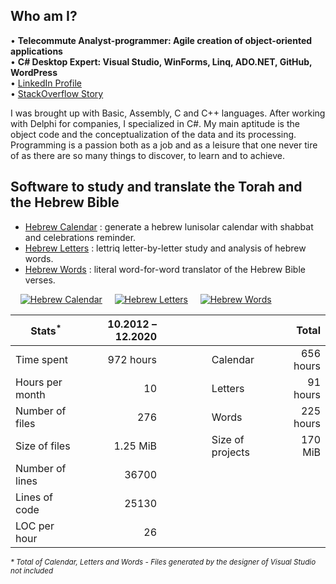 <h2>Who am I?</h2>

• **Telecommute Analyst-programmer: Agile creation of object-oriented applications**\
• **C# Desktop Expert: Visual Studio, WinForms, Linq, ADO.NET, GitHub, WordPress**\
• [LinkedIn Profile](https://linkedin.com/in/ordisoftware)\
• [StackOverflow Story](https://stackoverflow.com/users/story/12031933)

I was brought up with Basic, Assembly, C and C++ languages. After working with Delphi for companies, I specialized in C#. My main aptitude is the object code and the conceptualization of the data and its processing. Programming is a passion both as a job and as a leisure that one never tire of as there are so many things to discover, to learn and to achieve.

<h2>Software to study and translate the Torah and the Hebrew Bible</h2>

- [Hebrew Calendar](https://github.com/Ordisoftware/Hebrew-Calendar) : generate a hebrew lunisolar calendar with shabbat and celebrations reminder.
- [Hebrew Letters](https://github.com/Ordisoftware/Hebrew-Letters) : lettriq letter-by-letter study and analysis of hebrew words.
- [Hebrew Words](https://github.com/Ordisoftware/Hebrew-Words) : literal word-for-word translator of the Hebrew Bible verses.

&nbsp;&nbsp;&nbsp;&nbsp;[![Hebrew Calendar](https://i2.wp.com/www.ordisoftware.com/uploads/2019/10/hebrew-calendar-viewmonth-fr-1.png?resize=204%2C140&ssl=1 "Hebrew Calendar")](https://github.com/Ordisoftware/Hebrew-Calendar)&nbsp;&nbsp;&nbsp;&nbsp;&nbsp;[![Hebrew Letters](https://i2.wp.com/www.ordisoftware.com/uploads/2019/09/hebrew-letters-analyse-fr.png?resize=133%2C140&ssl=1 "Hebrew Letters")](https://github.com/Ordisoftware/Hebrew-Letters)&nbsp;&nbsp;&nbsp;&nbsp;&nbsp;[![Hebrew Words](https://i1.wp.com/www.ordisoftware.com/uploads/2019/09/hebrew-words-verses-fr.png?resize=180%2C140&ssl=1 "Hebrew Words")](https://github.com/Ordisoftware/Hebrew-Words)

|Stats<sup>*</sup>|10.2012 – 12.2020|||Total|
|-|-:|-|-|-:|
|Time spent|972 hours||Calendar|656 hours|
|Hours per month|10||Letters|91 hours|
|Number of files|276||Words|225 hours|
|Size of files|1.25 MiB||Size of projects|170 MiB|
|Number of lines|36700||||
|Lines of code|25130||||
|LOC per hour|26|&nbsp;&nbsp;&nbsp;&nbsp;&nbsp;&nbsp;&nbsp;&nbsp;&nbsp;&nbsp;&nbsp;&nbsp;&nbsp;|||

<sup><i>* Total of Calendar, Letters and Words - Files generated by the designer of Visual Studio not included</i></sup>
